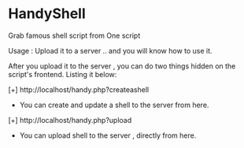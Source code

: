 # HandyShell
Grab famous shell script from One script

Usage : Upload it to a server .. and you will know how to use it.


After you upload it to the server , you can do two things hidden on the script's frontend. Listing it below:

[+]  http://localhost/handy.php?createashell

* You can create and update a shell to the server from here.

[+] http://localhost/handy.php?upload

* You can upload shell to the server , directly from here.
